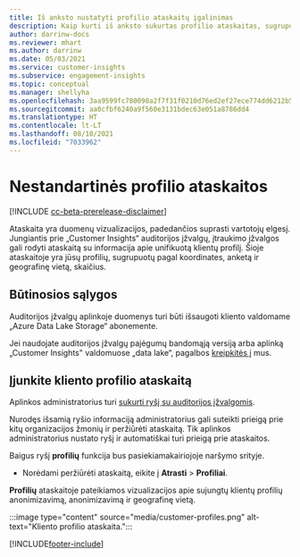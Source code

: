 ```yaml
---
title: Iš anksto nustatyti profilio ataskaitų įgalinimas
description: Kaip kurti iš anksto sukurtas profilio ataskaitas, sugrupuotas pagal kilmę, blyką, o taip pat pagal kilmę arba regioną.
author: darrinw-docs
ms.reviewer: mhart
ms.author: darrinw
ms.date: 05/03/2021
ms.service: customer-insights
ms.subservice: engagement-insights
ms.topic: conceptual
ms.manager: shellyha
ms.openlocfilehash: 3aa9599fc780098a2f7f31f0210d76ed2ef27ece774dd6212b5cb2a599ad537e
ms.sourcegitcommit: aa0cfbf6240a9f560e3131bdec63e051a8786dd4
ms.translationtype: HT
ms.contentlocale: lt-LT
ms.lasthandoff: 08/10/2021
ms.locfileid: "7033962"
---
```

# <a name="out-of-box-profile-reports"></a>Nestandartinės profilio ataskaitos

[!INCLUDE [cc-beta-prerelease-disclaimer](includes/cc-beta-prerelease-disclaimer.md)]

Ataskaita yra duomenų vizualizacijos, padedančios suprasti vartotojų elgesį. Jungiantis prie „Customer Insights“ auditorijos įžvalgų, įtraukimo įžvalgos gali rodyti ataskaitą su informacija apie unifikuotą klientų profilį. Šioje ataskaitoje yra jūsų profilių, sugrupuotų pagal koordinates, anketą ir geografinę vietą, skaičius.

## <a name="prerequisites"></a>Būtinosios sąlygos

Auditorijos įžvalgų aplinkoje duomenys turi būti išsaugoti kliento valdomame „Azure Data Lake Storage“ abonemente.

Jei naudojate auditorijos įžvalgų pajėgumų bandomąją versiją arba aplinką „Customer Insights" valdomuose „data lake“, pagalbos [kreipkitės į](https://go.microsoft.com/fwlink/?linkid=2145734) mus.  


## <a name="enable-the-customer-profile-report"></a>Įjunkite kliento profilio ataskaitą

Aplinkos administratorius turi [sukurti ryšį su auditorijos įžvalgomis](configure-connections.md).

Nurodęs išsamią ryšio informaciją administratorius gali suteikti prieigą prie kitų organizacijos žmonių ir peržiūrėti ataskaitą. Tik aplinkos administratorius nustato ryšį ir automatiškai turi prieigą prie ataskaitos. 

Baigus ryšį **profilių** funkcija bus pasiekiamakairiojoje naršymo srityje. 

- Norėdami peržiūrėti ataskaitą, eikite į **Atrasti** > **Profiliai**.

**Profilių** ataskaitoje pateikiamos vizualizacijos apie sujungtų klientų profilių anonimizavimą, anonimizavimą ir geografinę vietą.

:::image type="content" source="media/customer-profiles.png" alt-text="Kliento profilio ataskaita.":::

[!INCLUDE[footer-include](../includes/footer-banner.md)]